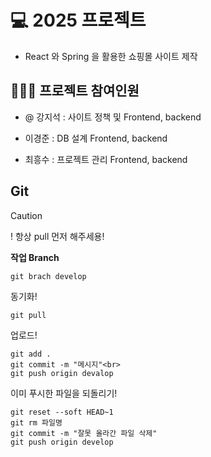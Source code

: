 # 💻 2025 프로젝트
+ React 와 Spring 을 활용한 쇼핑몰 사이트 제작

## 🙍🏻‍♂️ 프로젝트 참여인원

+ @ 강지석 :  사이트 정책 및 Frontend, backend

+ 이경준 :  DB 설계 Frontend, backend

+ 최흥수 :  프로젝트 관리 Frontend, backend

## Git

> [!CAUTION]
>! 항상 pull 먼저 해주세용!

**작업 Branch**


```
git brach develop
```

동기화!

```
git pull
```

업로드!

```
git add .
git commit -m "메시지"<br>
git push origin devalop
```


이미 푸시한 파일을 되돌리기!
```
git reset --soft HEAD~1
git rm 파일명
git commit -m "잘못 올라간 파일 삭제"
git push origin develop
```